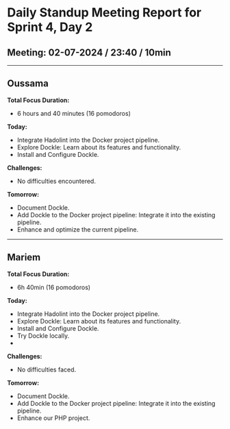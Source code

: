 # Daily Standup Meeting Report for Sprint 4, Day 2

## Meeting: 02-07-2024 / 23:40 / 10min

---

## Oussama

**Total Focus Duration:**

- 6 hours and 40 minutes (16 pomodoros)

**Today:**

- Integrate Hadolint into the Docker project pipeline.
- Explore Dockle: Learn about its features and functionality.
- Install and Configure Dockle.

**Challenges:**

- No difficulties encountered.

**Tomorrow:**

- Document Dockle.
- Add Dockle to the Docker project pipeline: Integrate it into the existing pipeline.
- Enhance and optimize the current pipeline.

---

## Mariem

**Total Focus Duration:**

- 6h 40min (16 pomodoros)

**Today:**

- Integrate Hadolint into the Docker project pipeline.
- Explore Dockle: Learn about its features and functionality.
- Install and Configure Dockle.
- Try Dockle locally.
- 
**Challenges:**

- No difficulties faced.

**Tomorrow:**

- Document Dockle.
- Add Dockle to the Docker project pipeline: Integrate it into the existing pipeline.
- Enhance our PHP project.
